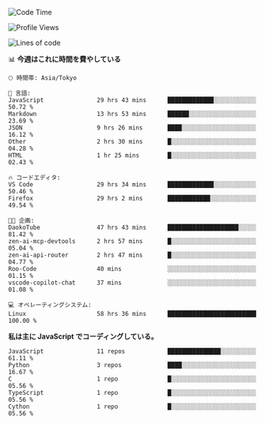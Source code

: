 <!--START_SECTION:waka-->
![Code Time](http://img.shields.io/badge/Code%20Time-307%20hrs%2053%20mins-blue)

![Profile Views](http://img.shields.io/badge/%E3%83%97%E3%83%AD%E3%83%95%E3%82%A3%E3%83%BC%E3%83%AB%E3%83%93%E3%83%A5%E3%83%BC-2-blue)

![Lines of code](https://img.shields.io/badge/%E3%80%8CHello%20World%E3%80%8D%E3%81%8B%E3%82%89%E3%80%81%E7%A7%81%E3%81%AF%E3%81%93%E3%81%86%E6%9B%B8%E3%81%84%E3%81%9F-250.1%20thousand%20%E3%82%B3%E3%83%BC%E3%83%89%E8%A1%8C-blue)

📊 **今週はこれに時間を費やしている** 

```text
🕑︎ 時間帯: Asia/Tokyo

💬 言語: 
JavaScript               29 hrs 43 mins      █████████████░░░░░░░░░░░░   50.72 % 
Markdown                 13 hrs 53 mins      ██████░░░░░░░░░░░░░░░░░░░   23.69 % 
JSON                     9 hrs 26 mins       ████░░░░░░░░░░░░░░░░░░░░░   16.12 % 
Other                    2 hrs 30 mins       █░░░░░░░░░░░░░░░░░░░░░░░░   04.28 % 
HTML                     1 hr 25 mins        █░░░░░░░░░░░░░░░░░░░░░░░░   02.43 % 

🔥 コードエディタ: 
VS Code                  29 hrs 34 mins      █████████████░░░░░░░░░░░░   50.46 % 
Firefox                  29 hrs 2 mins       ████████████░░░░░░░░░░░░░   49.54 % 

🐱‍💻 企画: 
DaokoTube                47 hrs 43 mins      ████████████████████░░░░░   81.42 % 
zen-ai-mcp-devtools      2 hrs 57 mins       █░░░░░░░░░░░░░░░░░░░░░░░░   05.04 % 
zen-ai-api-router        2 hrs 47 mins       █░░░░░░░░░░░░░░░░░░░░░░░░   04.77 % 
Roo-Code                 40 mins             ░░░░░░░░░░░░░░░░░░░░░░░░░   01.15 % 
vscode-copilot-chat      37 mins             ░░░░░░░░░░░░░░░░░░░░░░░░░   01.08 % 

💻 オペレーティングシステム: 
Linux                    58 hrs 36 mins      █████████████████████████   100.00 % 
```

**私は主に JavaScript でコーディングしている。** 

```text
JavaScript               11 repos            ███████████████░░░░░░░░░░   61.11 % 
Python                   3 repos             ████░░░░░░░░░░░░░░░░░░░░░   16.67 % 
C                        1 repo              █░░░░░░░░░░░░░░░░░░░░░░░░   05.56 % 
TypeScript               1 repo              █░░░░░░░░░░░░░░░░░░░░░░░░   05.56 % 
Cython                   1 repo              █░░░░░░░░░░░░░░░░░░░░░░░░   05.56 % 
```




<!--END_SECTION:waka-->
